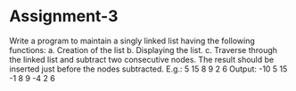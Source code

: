 # Assignment-3

Write a program to maintain a singly linked list having the following
functions:
a. Creation of the list
b. Displaying the list.
c. Traverse through the linked list and subtract two consecutive nodes. The
result should be inserted just before the nodes subtracted.
E.g.: 5 15 8 9 2 6
Output: -10 5 15 -1 8 9 -4 2 6
